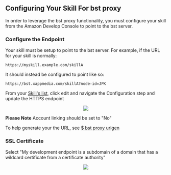 ## Configuring Your Skill For bst proxy

In order to leverage the bst proxy functionality, you must configure your skill from the Amazon Develop Console to point to the bst server.

### Configure the Endpoint ###

Your skill must be setup to point to the bst server. For example, if the URL for your skill is normally:
```
https://myskill.example.com/skillA
```

It should instead be configured to point like so:
```
https://bst.xappmedia.com/skillA?node-id=JPK
```

From your [Skill's list](https://developer.amazon.com/edw/home.html#/skills/list), click edit and navigate the Configuration step and update the HTTPS endpoint
<p align="center">
  <img src="https://bespoken.tools/img/skill-configuration-http.png" />
</p>

__Please Note__ Account linking should be set to "No"

To help generate your the URL, see [$ bst proxy urlgen](https://github.com/bespoken/bst#-proxy-urlgen)


### SSL Certificate ###

Select "My development endpoint is a subdomain of a domain that has a wildcard certificate from a certificate authority"

<p align="center">
  <img src="https://bespoken.tools/img/skill-ssl-certificate.png" />
</p>